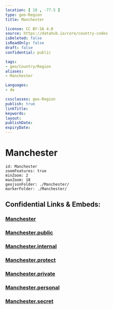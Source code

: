 ```yaml
---
location: [ 18 , -77.5 ] 
type: geo-Region
title: Manchester

license: CC BY-SA 4.0
source: https://datahub.io/core/country-codes
isDeleted: false
isReadOnly: false
draft: false
confidential: public

tags:
- geo/Country/Region
aliases:
- Manchester

Languages:
- de

cssclasses: geo-Region
publish: true
linkTitle: 
keywords: 
layout: 
publishDate: 
expiryDate: 
---
```


# Manchester

```leaflet
id: Manchester
zoomFeatures: true 
minZoom: 2 
maxZoom: 18
geojsonFolder: ./Manchester/
markerFolder: ./Manchester/
```


## Confidential Links & Embeds: 

### [Manchester](/_Standards/Earth/Continent/America~Caribbean/Jamaica/Parishes~Jamaica/Manchester.md) 

### [Manchester.public](/_public/Earth/Continent/America~Caribbean/Jamaica/Parishes~Jamaica/Manchester.public.md) 

### [Manchester.internal](/_internal/Earth/Continent/America~Caribbean/Jamaica/Parishes~Jamaica/Manchester.internal.md) 

### [Manchester.protect](/_protect/Earth/Continent/America~Caribbean/Jamaica/Parishes~Jamaica/Manchester.protect.md) 

### [Manchester.private](/_private/Earth/Continent/America~Caribbean/Jamaica/Parishes~Jamaica/Manchester.private.md) 

### [Manchester.personal](/_personal/Earth/Continent/America~Caribbean/Jamaica/Parishes~Jamaica/Manchester.personal.md) 

### [Manchester.secret](/_secret/Earth/Continent/America~Caribbean/Jamaica/Parishes~Jamaica/Manchester.secret.md)

